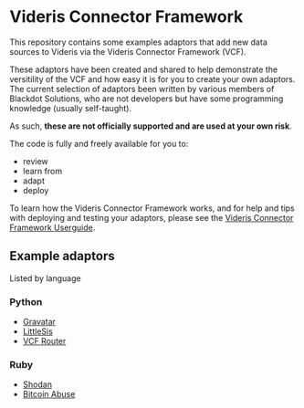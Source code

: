 # Videris Connector Framework
This repository contains some examples adaptors that add new data sources to Videris via the Videris Connector Framework (VCF). 

These adaptors have been created and shared to help demonstrate the versitility of the VCF and how easy it is for you to create your own adaptors. The current selection of adaptors been written by various members of Blackdot Solutions, who are not developers but have some programming knowledge (usually self-taught). 

As such, **these are not officially supported and are used at your own risk**.

The code is fully and freely available for you to:
 * review
 * learn from
 * adapt
 * deploy

To learn how the Videris Connector Framework works, and for help and tips with deploying and testing your adaptors, please see the [Videris Connector Framework Userguide](/docs/VCF_Guide.md).

## Example adaptors

Listed by language

### Python

* [Gravatar](/Gravatar/)
* [LittleSis](/LittleSis/)
* [VCF Router](/VCF_Router/)


### Ruby

* [Shodan](/Shodan/)
* [Bitcoin Abuse](/Bitcoin%20Abuse/)

